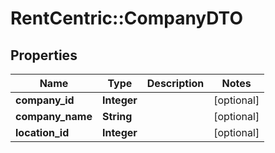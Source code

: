 # RentCentric::CompanyDTO

## Properties
Name | Type | Description | Notes
------------ | ------------- | ------------- | -------------
**company_id** | **Integer** |  | [optional] 
**company_name** | **String** |  | [optional] 
**location_id** | **Integer** |  | [optional] 


